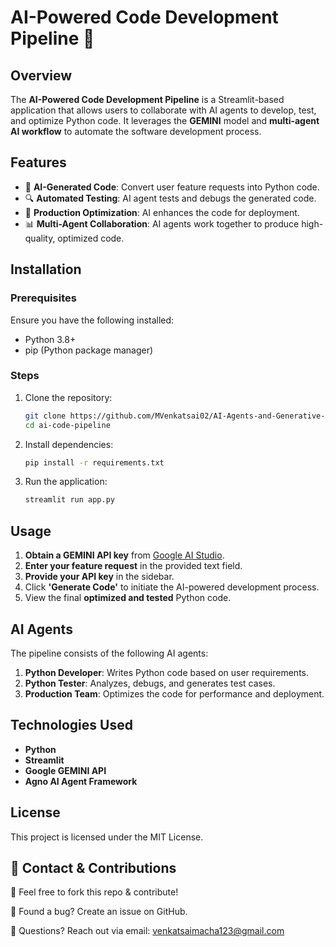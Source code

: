 # AI-Powered Code Development Pipeline 🚀

## Overview
The **AI-Powered Code Development Pipeline** is a Streamlit-based application that allows users to collaborate with AI agents to develop, test, and optimize Python code. It leverages the **GEMINI** model and **multi-agent AI workflow** to automate the software development process.

## Features
- 📝 **AI-Generated Code**: Convert user feature requests into Python code.
- 🔍 **Automated Testing**: AI agent tests and debugs the generated code.
- 🚀 **Production Optimization**: AI enhances the code for deployment.
- 📊 **Multi-Agent Collaboration**: AI agents work together to produce high-quality, optimized code.

## Installation
### Prerequisites
Ensure you have the following installed:
- Python 3.8+
- pip (Python package manager)

### Steps
1. Clone the repository:
   ```sh
   git clone https://github.com/MVenkatsai02/AI-Agents-and-Generative-AI-Models/tree/main/Agents/Python Development Pipeline
   cd ai-code-pipeline
   ```
2. Install dependencies:
   ```sh
   pip install -r requirements.txt
   ```
3. Run the application:
   ```sh
   streamlit run app.py
   ```

## Usage
1. **Obtain a GEMINI API key** from [Google AI Studio](https://aistudio.google.com/app/apikey).
2. **Enter your feature request** in the provided text field.
3. **Provide your API key** in the sidebar.
4. Click **'Generate Code'** to initiate the AI-powered development process.
5. View the final **optimized and tested** Python code.

## AI Agents
The pipeline consists of the following AI agents:
1. **Python Developer**: Writes Python code based on user requirements.
2. **Python Tester**: Analyzes, debugs, and generates test cases.
3. **Production Team**: Optimizes the code for performance and deployment.

## Technologies Used
- **Python**
- **Streamlit**
- **Google GEMINI API**
- **Agno AI Agent Framework**


## License
This project is licensed under the MIT License.

## 📩 Contact & Contributions

🔹 Feel free to fork this repo & contribute!

🔹 Found a bug? Create an issue on GitHub.

🔹 Questions? Reach out via email: venkatsaimacha123@gmail.com

